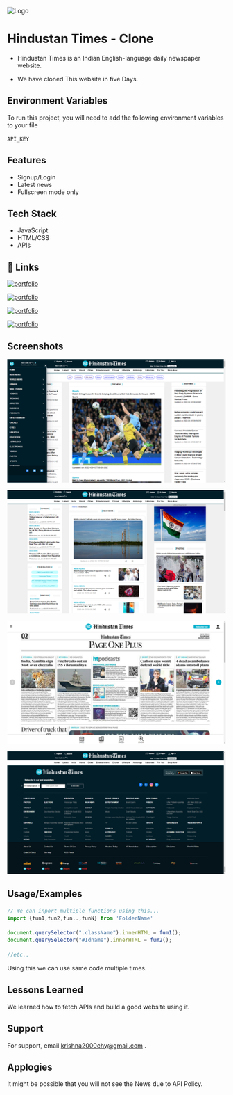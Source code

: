 
![Logo](https://www.hindustantimes.com/res/images/ht-logo.svg)

# Hindustan Times - Clone

* Hindustan Times is an Indian English-language daily newspaper website.

* We have cloned This website in five Days.



## Environment Variables

To run this project, you will need to add the following environment variables to your file

`API_KEY`



## Features

- Signup/Login
- Latest news
- Fullscreen mode only


## Tech Stack

* JavaScript
* HTML/CSS 
* APIs
## 🔗 Links
[![portfolio](https://img.shields.io/badge/Krishna_Keshav_-000?style=for-the-badge&logo=ko-fi&logoColor=gold)](https://KeshavCh0udhary.github.io/)

[![portfolio](https://img.shields.io/badge/Shalini-000?style=for-the-badge&logo=ko-fi&logoColor=pink)](https://shalini2909.github.io/)

[![portfolio](https://img.shields.io/badge/Pankaj-000?style=for-the-badge&logo=ko-fi&logoColor=skyblue)](https://github.com/Pankaj-78278/)

[![portfolio](https://img.shields.io/badge/Aakarsh-000?style=for-the-badge&logo=ko-fi&logoColor=blue)](https://github.com/aakarshpatel84/)



## Screenshots

![App Screenshot](./ComponentNav/S1.png)

![App Screenshot](./ComponentNav/S2.png)

![App Screenshot](./ComponentNav/S3.png)

![App Screenshot](./ComponentNav/S4.png)


## Usage/Examples

```javascript
// We can inport multiple functions using this...
import {fun1,fun2,fun..,funN} from 'FolderName'

document.querySelector(".className").innerHTML = fum1();
document.querySelector("#Idname").innerHTML = fum2();

//etc..
```

Using this we can use same code multiple times.
## Lessons Learned

We learned how to fetch APIs and build a good website using it.


## Support

For support, email krishna2000chy@gmail.com .


## Applogies

It might be possible that you will not see the News due to API Policy.


